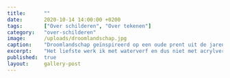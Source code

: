 ```yaml
---
title:      ""
date:       2020-10-14 14:00:00 +0200
tags:       ["Over schilderen", "Over tekenen"]
category:   "over-schilderen"
image:      /uploads/droomlandschap.jpg
caption:    "Droomlandschap geïnspireerd op een oude prent uit de jaren 70 (acrylverf op papier"
excerpt:    "Het liefste werk ik met waterverf en dus niet met acrylverf. Voor de afwisseling grijp ik er wel af en toe naar. Het is zo anders dan waterverf. Het vraagt andere kronkels in mijn hoofd. Daarom is het extra inspirerend. Vaak ben ik blij verrast met het resultaat."
published:  true
layout:     gallery-post
---
```

